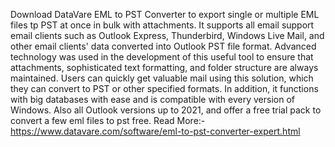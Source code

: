Download DataVare EML to PST Converter to export single or multiple EML files tp PST at once in bulk with attachments. It supports all email support email clients such as Outlook Express, Thunderbird, Windows Live Mail, and other email clients' data converted into Outlook PST file format. Advanced technology was used in the development of this useful tool to ensure that attachments, sophisticated text formatting, and folder structure are always maintained. Users can quickly get valuable mail using this solution, which they can convert to PST or other specified formats. In addition, it functions with big databases with ease and is compatible with every version of Windows. Also all Outlook versions up to 2021, and offer a free trial pack to convert a few eml files to pst free. 
Read More:- https://www.datavare.com/software/eml-to-pst-converter-expert.html
